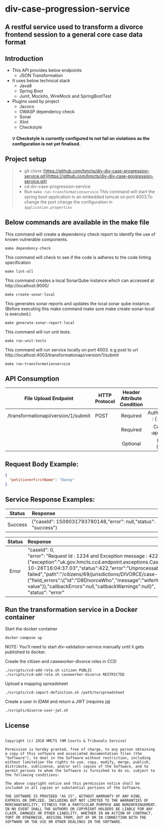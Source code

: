 # div-case-progression-service

## A restful service used to transform a divorce frontend session to a general core case data format

## Introduction
* This API provides below endpoints
  * JSON Transformation
* It uses below technical stack
  *  Java8
  * Spring Boot
  * Junit, Mockito, WireMock and SpringBootTest
* Plugins used by project
  * Jacoco
  * OWASP dependency check
  * Sonar
  * Xlint
  * Checkstyle 
  #### :bulb: Checkstyle is currently configured to not fail on violations as the configuration is not yet finalised.

## Project setup
> * git clone [https://github.com/hmcts/div-div-case-progression-service.git](https://github.com/hmcts/div-div-case-progression-service.git)
> * cd div-case-progression-service
> * Run `make run-transformationservice` This command will start the spring boot application in an embedded tomcat on port 4003.To change the port change the configuration in `application.properties`

## Below commands are available in the make file


This command will create a dependency check report to identify the use of known vulnerable components.
```
make dependency-check
```

This command will check to see if the code is adheres to the code linting specification
```
make lint-all
```
    
This command creates a local SonarQube instance which can accessed at http://localhost:9000/ 
```
make create-sonar-local
```

This generates sonar reports and updates the local sonar qube instance. (Before executing this make command make sure make create-sonar-local is executed.)

```
make generate-sonar-report-local
```

This command will run unit tests.

```
make run-unit-tests
```

This command will run service locally on port 4003. e.g post to url http://localhost:4003/transformationapi/version/1/submit

```
make run-transformationservice
```

 
## API Consumption

| File Upload Endpoint | HTTP Protocol | Header Attribute  Condition | Headers | Body |
|:----------------------------------:|---------------|:---------------------------:|:------------------------------------:|:----------------------------------------------------------------:|
| /transformationapi/version/1/submit | POST | Required | AuthorizationToken : { User Token }  |  |
|  |  | Required | Content-Type :application/json  |  |
|  |  | Optional | RequestId :{RequestId} |  |

## Request Body Example:

```json
{
  "petitionerFirstName": "Danny"
}
```

## Service Response Examples:

| Status | Response |
|:----------------------------------:|:-----------------|
| Success | {"caseId": 1509031793780148,"error": null,"status": "success"} |

| Status | Response |
|:----------------------------------:|:-----------------|
| Error | "caseId": 0, <br> "error": "Request Id : 1234 and Exception message : 422 , Exception response body: {"exception":"uk.gov.hmcts.ccd.endpoint.exceptions.CaseValidationException","timestamp":"2017-10-26T16:04:37.03","status":422,"error":"Unprocessable Entity","message":"Case data validation failed","path":"/citizens/69/jurisdictions/DIVORCE/case-types/DIVORCE/cases","details":{"field_errors":\\{"id":"D8DivorceWho","message":"wiferhello is not a valid value"}},"callbackErrors":null,"callbackWarnings":null}", <br> "status": "error"  |

## Run the transformation service in a Docker container

Start the docker container
```
docker-compose up
```

NOTE: You'll need to start div-validation-service manually until it gets published to docker.

Create the citizen and caseworker-divorce roles in CCD
```
./scripts/ccd-add-role.sh citizen PUBLIC
./scripts/ccd-add-role.sh caseworker-divorce RESTRICTED
```

Upload a mapping spreadsheet
```
./scripts/ccd-import-definition.sh /path/to/spreadsheet
```

Create a user in IDAM and return a JWT (requires jq)
```
./scripts/divorce-user-jwt.sh
```
##  License
```The MIT License (MIT)

Copyright (c) 2018 HMCTS (HM Courts & Tribunals Service)

Permission is hereby granted, free of charge, to any person obtaining a copy of this software and associated documentation files (the "Software"), to deal in the Software without restriction, including without limitation the rights to use, copy, modify, merge, publish, distribute, sublicense, and/or sell copies of the Software, and to permit persons to whom the Software is furnished to do so, subject to the following conditions:

The above copyright notice and this permission notice shall be included in all copies or substantial portions of the Software.

THE SOFTWARE IS PROVIDED "AS IS", WITHOUT WARRANTY OF ANY KIND, EXPRESS OR IMPLIED, INCLUDING BUT NOT LIMITED TO THE WARRANTIES OF MERCHANTABILITY, FITNESS FOR A PARTICULAR PURPOSE AND NONINFRINGEMENT. IN NO EVENT SHALL THE AUTHORS OR COPYRIGHT HOLDERS BE LIABLE FOR ANY CLAIM, DAMAGES OR OTHER LIABILITY, WHETHER IN AN ACTION OF CONTRACT, TORT OR OTHERWISE, ARISING FROM, OUT OF OR IN CONNECTION WITH THE SOFTWARE OR THE USE OR OTHER DEALINGS IN THE SOFTWARE.
```
